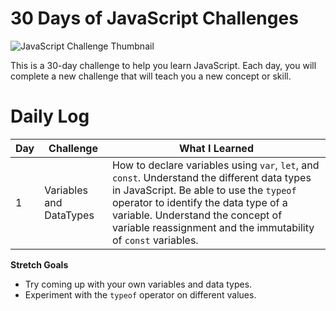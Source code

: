 
# 30 Days of JavaScript Challenges
![JavaScript Challenge Thumbnail](Assets/JsChallenge.png)


This is a 30-day challenge to help you learn JavaScript. Each day, you will complete a new challenge that will teach you a new concept or skill.

# **Daily Log**

| Day | Challenge | What I Learned |
|---|---|---|
| 1 | Variables and DataTypes | How to declare variables using `var`, `let`, and `const`. Understand the different data types in JavaScript. Be able to use the `typeof` operator to identify the data type of a variable. Understand the concept of variable reassignment and the immutability of `const` variables. |

**Stretch Goals**

*  Try coming up with your own variables and data types.
*  Experiment with the `typeof` operator on different values.
